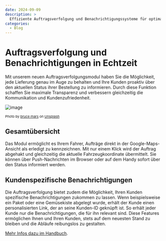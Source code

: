 ```yaml
---
date: 2024-09-09
description: >
  Effiziente Auftragsverfolgung und Benachrichtigungssysteme für optimale Transparenz
categories:
  - Blog
---
```


# Auftragsverfolgung und Benachrichtigungen in Echtzeit

Mit unserem neuen Auftragsverfolgungsmodul haben Sie die Möglichkeit, jede Lieferung genau im Auge zu behalten und Ihre Kunden proaktiv über den aktuellen Status ihrer Bestellung zu informieren. Durch diese Funktion schaffen Sie maximale Transparenz und verbessern gleichzeitig die Kommunikation und Kundenzufriedenheit.

![image](https://github.com/user-attachments/assets/076cfab3-0e19-460d-9673-9c3a83cd0383)


<div style="font-size: 11px">Photo by <a href="https://unsplash.com/@brucemars?utm_content=creditCopyText&utm_medium=referral&utm_source=unsplash">bruce mars</a> on <a href="https://unsplash.com/photos/woman-in-white-shirt-using-smartphone-FWVMhUa_wbY?utm_content=creditCopyText&utm_medium=referral&utm_source=unsplash">Unsplash</a></div>

<!-- more -->

## Gesamtübersicht

Das Modul ermöglicht es Ihrem Fahrer, Aufträge direkt in der Google-Maps-Ansicht als erledigt zu kennzeichnen. Mit nur einem Klick wird der Auftrag abgehakt und gleichzeitig die aktuelle Fahrzeugkoordinate übermittelt. Sie können über Push-Nachrichten im Browser oder auf dem Handy sofort über den Status informiert werden.

## Kundenspezifische Benachrichtigungen

Die Auftragsverfolgung bietet zudem die Möglichkeit, Ihren Kunden spezifische Benachrichtigungen zukommen zu lassen. Wenn beispielsweise ein Paket oder eine Gemüsekiste abgelegt wurde, erhält der Kunde einen personalisierten Link, der an seine Kunden-ID geknüpft ist. So erhält jeder Kunde nur die Benachrichtigungen, die für ihn relevant sind.
Diese Features ermöglichen Ihnen und Ihren Kunden, stets auf dem neuesten Stand zu bleiben und die Abläufe reibungslos zu gestalten.

[Mehr Infos dazu im Handbuch](https://tour.multiroute.de/handbuch/zusatzmodule/#auftragsverfolgung).
